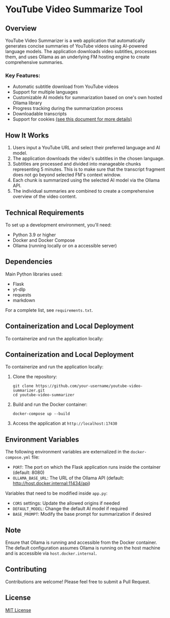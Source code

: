 # YouTube Video Summarize Tool

## Overview

YouTube Video Summarizer is a web application that automatically generates concise summaries of YouTube videos using AI-powered language models. The application downloads video subtitles, processes them, and uses Ollama as an underlying FM hosting engine to create comprehensive summaries.

### Key Features:
- Automatic subtitle download from YouTube videos
- Support for multiple languages
- Customizable AI models for summarization based on one's own hosted Ollama library
- Progress tracking during the summarization process
- Downloadable transcripts
- Support for cookies [ (see this document for more details)](./cookie_extract.md)

## How It Works

1. Users input a YouTube URL and select their preferred language and AI model.
2. The application downloads the video's subtitles in the chosen language.
3. Subtitles are processed and divided into manageable chunks representing 5 minutes. This is to make sure that the transcript fragment does not go beyond selected FM's context window.
4. Each chunk is summarized using the selected AI model via the Ollama API.
5. The individual summaries are combined to create a comprehensive overview of the video content.

## Technical Requirements

To set up a development environment, you'll need:

- Python 3.9 or higher
- Docker and Docker Compose
- Ollama (running locally or on a accessible server)


## Dependencies

Main Python libraries used:
- Flask
- yt-dlp
- requests
- markdown

For a complete list, see `requirements.txt`.

## Containerization and Local Deployment

To containerize and run the application locally:


## Containerization and Local Deployment

To containerize and run the application locally:

1. Clone the repository:
   ```
   git clone https://github.com/your-username/youtube-video-summarizer.git
   cd youtube-video-summarizer
   ```

2. Build and run the Docker container:
   ```
   docker-compose up --build
   ```

3. Access the application at `http://localhost:17430`

## Environment Variables

The following environment variables are externalized in the `docker-compose.yml` file:

- `PORT`: The port on which the Flask application runs inside the container (default: 8080)
- `OLLAMA_BASE_URL`: The URL of the Ollama API (default: http://host.docker.internal:11434/api)

Variables that need to be modified inside `app.py`:

- `CORS` settings: Update the allowed origins if needed
- `DEFAULT_MODEL`: Change the default AI model if required
- `BASE_PROMPT`: Modify the base prompt for summarization if desired

## Note

Ensure that Ollama is running and accessible from the Docker container. The default configuration assumes Ollama is running on the host machine and is accessible via `host.docker.internal`.

## Contributing

Contributions are welcome! Please feel free to submit a Pull Request.

## License

[MIT License](LICENSE)
